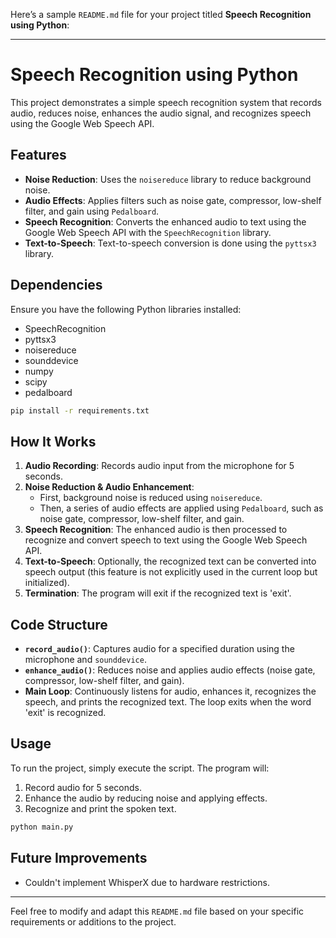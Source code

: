 Here’s a sample `README.md` file for your project titled **Speech Recognition using Python**:

---

# Speech Recognition using Python

This project demonstrates a simple speech recognition system that records audio, reduces noise, enhances the audio signal, and recognizes speech using the Google Web Speech API.

## Features
- **Noise Reduction**: Uses the `noisereduce` library to reduce background noise.
- **Audio Effects**: Applies filters such as noise gate, compressor, low-shelf filter, and gain using `Pedalboard`.
- **Speech Recognition**: Converts the enhanced audio to text using the Google Web Speech API with the `SpeechRecognition` library.
- **Text-to-Speech**: Text-to-speech conversion is done using the `pyttsx3` library.

## Dependencies

Ensure you have the following Python libraries installed:

* SpeechRecognition 
* pyttsx3 
* noisereduce 
* sounddevice 
* numpy 
* scipy 
* pedalboard

```bash
pip install -r requirements.txt
```

## How It Works

1. **Audio Recording**: Records audio input from the microphone for 5 seconds.
2. **Noise Reduction & Audio Enhancement**: 
    - First, background noise is reduced using `noisereduce`.
    - Then, a series of audio effects are applied using `Pedalboard`, such as noise gate, compressor, low-shelf filter, and gain.
3. **Speech Recognition**: The enhanced audio is then processed to recognize and convert speech to text using the Google Web Speech API.
4. **Text-to-Speech**: Optionally, the recognized text can be converted into speech output (this feature is not explicitly used in the current loop but initialized).
5. **Termination**: The program will exit if the recognized text is 'exit'.

## Code Structure

- **`record_audio()`**: Captures audio for a specified duration using the microphone and `sounddevice`.
- **`enhance_audio()`**: Reduces noise and applies audio effects (noise gate, compressor, low-shelf filter, and gain).
- **Main Loop**: Continuously listens for audio, enhances it, recognizes the speech, and prints the recognized text. The loop exits when the word 'exit' is recognized.

## Usage

To run the project, simply execute the script. The program will:

1. Record audio for 5 seconds.
2. Enhance the audio by reducing noise and applying effects.
3. Recognize and print the spoken text.

```bash
python main.py
```

## Future Improvements
- Couldn't implement WhisperX due to hardware restrictions.

---

Feel free to modify and adapt this `README.md` file based on your specific requirements or additions to the project.